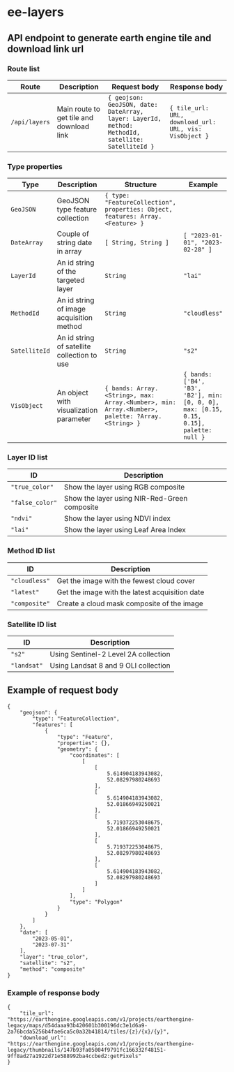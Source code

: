 # ee-layers
## API endpoint to generate earth engine tile and download link url

### Route list
| Route 				| Description 															| Request body 																																	| Response body 														|
|---------------|-------------------------------------------|-------------------------------------------------------------------------------|-------------------------------------------|
| ```/api/layers``` 	| Main route to get tile and download link 	| ```{ geojson: GeoJSON, date: DateArray, layer: LayerId, method: MethodId, satellite: SatelliteId }```	| ```{ tile_url: URL, download_url: URL, vis: VisObject }```|

### Type properties
| Type | Description | Structure | Example |
|------|-------------|-----------|---------|
| ```GeoJSON``` | GeoJSON type feature collection | ```{ type: "FeatureCollection", properties: Object, features: Array.<Feature> }``` | |
| ```DateArray``` | Couple of string date in array | ```[ String, String ]```	| ```[ "2023-01-01", "2023-02-28" ]``` |
| ```LayerId``` | An id string of the targeted layer | ```String``` | ```"lai"```	|
| ```MethodId```		| An id string of image acquisition method | ```String``` | ```"cloudless"```	|
| ```SatelliteId```		| An id string of satellite collection to use | ```String``` | ```"s2"```	|
| ```VisObject```		| An object with visualization parameter | ```{ bands: Array.<String>, max: Array.<Number>, min: Array.<Number>, palette: ?Array.<String> }``` | ```{ bands: ['B4', 'B3', 'B2'], min: [0, 0, 0], max: [0.15, 0.15, 0.15], palette: null }```	|

### Layer ID list
| ID | Description|
|----|------------|
| ```"true_color"``` | Show the layer using RGB composite |
| ```"false_color"``` | Show the layer using NIR-Red-Green composite |
| ```"ndvi"``` | Show the layer using NDVI index |
| ```"lai"``` | Show the layer using Leaf Area Index |

### Method ID list
| ID | Description|
|----|------------|
| ```"cloudless"``` | Get the image with the fewest cloud cover |
| ```"latest"``` | Get the image with the latest acquisition date |
| ```"composite"``` | Create a cloud mask composite of the image |

### Satellite ID list
| ID | Description|
|----|------------|
| ```"s2"``` | Using Sentinel-2 Level 2A collection |
| ```"landsat"``` | Using Landsat 8 and 9 OLI collection |

## Example of request body
```
{
    "geojson": {
        "type": "FeatureCollection",
        "features": [
            {
                "type": "Feature",
                "properties": {},
                "geometry": {
                    "coordinates": [
                        [
                            [
                                5.614904183943082,
                                52.08297980248693
                            ],
                            [
                                5.614904183943082,
                                52.01866949250021
                            ],
                            [
                                5.719372253048675,
                                52.01866949250021
                            ],
                            [
                                5.719372253048675,
                                52.08297980248693
                            ],
                            [
                                5.614904183943082,
                                52.08297980248693
                            ]
                        ]
                    ],
                    "type": "Polygon"
                }
            }
        ]
    },
    "date": [
        "2023-05-01",
        "2023-07-31"
    ],
    "layer": "true_color",
    "satellite": "s2",
    "method": "composite"
}
```

### Example of response body
```
{
    "tile_url": "https://earthengine.googleapis.com/v1/projects/earthengine-legacy/maps/d54daaa93b420601b300196dc3e1d6a9-2a76bcda5256b4fae6ca5c0a32b41814/tiles/{z}/{x}/{y}",
    "download_url": "https://earthengine.googleapis.com/v1/projects/earthengine-legacy/thumbnails/147b93fa05004f9791fc166332f48151-9ff8ad27a1922d71e588992ba4ccbed2:getPixels"
}
```